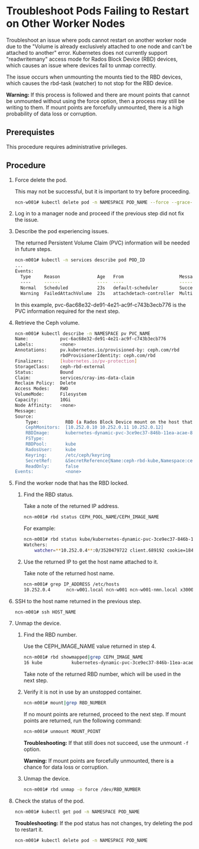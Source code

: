 # Troubleshoot Pods Failing to Restart on Other Worker Nodes

Troubleshoot an issue where pods cannot restart on another worker node due to the "Volume is already exclusively attached to one node and can't be attached to another" error. Kubernetes does not currently support "readwritemany" access mode for Rados Block Device \(RBD\) devices, which causes an issue where devices fail to unmap correctly.

The issue occurs when unmounting the mounts tied to the RBD devices, which causes the rbd-task \(watcher\) to not stop for the RBD device.

**Warning:** If this process is followed and there are mount points that cannot be unmounted without using the force option, then a process may still be writing to them. If mount points are forcefully unmounted, there is a high probability of data loss or corruption.

## Prerequistes

This procedure requires administrative privileges.

## Procedure

1. Force delete the pod.

    This may not be successful, but it is important to try before proceeding.

    ```bash
    ncn-w001# kubectl delete pod -n NAMESPACE POD_NAME --force --grace-period=0
    ```

1. Log in to a manager node and proceed if the previous step did not fix the issue.

1. Describe the pod experiencing issues.

    The returned Persistent Volume Claim \(PVC\) information will be needed in future steps.

    ```bash
    ncn-m001# kubectl -n services describe pod POD_ID
    ...
    Events:
      Type     Reason              Age   From                     Message
      ----     ------              ----  ----                     -------
      Normal   Scheduled           23s   default-scheduler        Successfully assigned services/cray-ims-6578bf7874-twwp7 to ncn-w002
      Warning  FailedAttachVolume  23s   attachdetach-controller  Multi-Attach error for volume "**pvc-6ac68e32-de91-4e21-ac9f-c743b3ecb776**" Volume is already exclusively attached to one node and can't be attached to another
    
    ```

    In this example, pvc-6ac68e32-de91-4e21-ac9f-c743b3ecb776 is the PVC information required for the next step.

1. Retrieve the Ceph volume.

    ```bash
    ncn-m001# kubectl describe -n NAMESPACE pv PVC_NAME
    Name:            pvc-6ac68e32-de91-4e21-ac9f-c743b3ecb776
    Labels:          <none>
    Annotations:     pv.kubernetes.io/provisioned-by: ceph.com/rbd
                     rbdProvisionerIdentity: ceph.com/rbd
    Finalizers:      [kubernetes.io/pv-protection]
    StorageClass:    ceph-rbd-external
    Status:          Bound
    Claim:           services/cray-ims-data-claim
    Reclaim Policy:  Delete
    Access Modes:    RWO
    VolumeMode:      Filesystem
    Capacity:        10Gi
    Node Affinity:   <none>
    Message:
    Source:
        Type:          RBD (a Rados Block Device mount on the host that shares a pod's lifetime)
        CephMonitors:  [10.252.0.10 10.252.0.11 10.252.0.12]
        RBDImage:      kubernetes-dynamic-pvc-3ce9ec37-846b-11ea-acae-86f521872f4c  <<-- Ceph image name
        FSType:
        RBDPool:       kube                                                         <<-- Ceph pool
        RadosUser:     kube
        Keyring:       /etc/ceph/keyring
        SecretRef:     &SecretReference{Name:ceph-rbd-kube,Namespace:ceph-rbd,}
        ReadOnly:      false
    Events:            <none>
    ```

1. Find the worker node that has the RBD locked.

    1. Find the RBD status.

        Take a note of the returned IP address.

        ```bash
        ncn-m001# rbd status CEPH_POOL_NAME/CEPH_IMAGE_NAME
        ```

        For example:

        ```bash
        ncn-m001# rbd status kube/kubernetes-dynamic-pvc-3ce9ec37-846b-11ea-acae-86f521872f4c
        Watchers:
            watcher=**10.252.0.4**:0/3520479722 client.689192 cookie=18446462598732840976
        ```

    1. Use the returned IP to get the host name attached to it.

        Take note of the returned host name.

        ```bash
        ncn-m001# grep IP_ADDRESS /etc/hosts
        10.252.0.4      ncn-w001.local ncn-w001 ncn-w001-nmn.local x3000c0s7b0n0 ncn-w001-nmn sms01-nmn.local sms04-nmn sms.local sms-nmn sms-nmn.local mgmt-plane-cmn mgmt-plane-cmn.local mgmt-plane-nmn.local bis.local bis time-nmn time-nmn.local #-label-10.252.0.4
        
        ```

1. SSH to the host name returned in the previous step.

    ```bash
    ncn-m001# ssh HOST_NAME
    ```

1. Unmap the device.

    1. Find the RBD number.

        Use the CEPH\_IMAGE\_NAME value returned in step 4.

        ```bash
        ncn-m001# rbd showmapped|grep CEPH_IMAGE_NAME
        16 kube           kubernetes-dynamic-pvc-3ce9ec37-846b-11ea-acae-86f521872f4c -    /dev/**rbd16**
        ```

        Take note of the returned RBD number, which will be used in the next step.

    1. Verify it is not in use by an unstopped container.

        ```bash
        ncn-m001# mount|grep RBD_NUMBER
        ```

        If no mount points are returned, proceed to the next step. If mount points are returned, run the following command:

        ```bash
        ncn-m001# unmount MOUNT_POINT
        ```

        **Troubleshooting:** If that still does not succeed, use the unmount `-f` option.

        **Warning:** If mount points are forcefully unmounted, there is a chance for data loss or corruption.

    1. Unmap the device.

        ```bash
        ncn-m001# rbd unmap -o force /dev/RBD_NUMBER
        ```

1. Check the status of the pod.

    ```bash
    ncn-m001# kubectl get pod -n NAMESPACE POD_NAME
    ```

    **Troubleshooting:** If the pod status has not changes, try deleting the pod to restart it.

    ```bash
    ncn-m001# kubectl delete pod -n NAMESPACE POD_NAME
    ```
